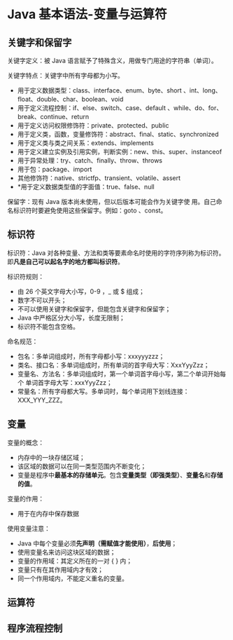 # Java 基本语法-变量与运算符

## 关键字和保留字

关键字定义：被 Java 语言赋予了特殊含义，用做专门用途的字符串（单词）。

关键字特点：关键字中所有字母都为小写。

* 用于定义数据类型：class、interface、enum、byte、short
、int、long、float、double、char、boolean、void
* 用于定义流程控制：if、else、switch、case、default
、while、do、for、break、continue、return
* 用于定义访问权限修饰符：private、protected、public
* 用于定义类，函数，变量修饰符：abstract、final、static、synchronized
* 用于定义类与类之间关系：extends、implements
* 用于定义建立实例及引用实例，判断实例：new、this、super、instanceof
* 用于异常处理：try、catch、finally、throw、throws
* 用于包：package、import
* 其他修饰符：native、strictfp、transient、volatile、assert
* *用于定义数据类型值的字面值：true、false、null

保留字：现有 Java 版本尚未使用，但以后版本可能会作为关键字使
用。自己命名标识符时要避免使用这些保留字。例如：goto 、const。

## 标识符

标识符：Java 对各种变量、方法和类等要素命名时使用的字符序列称为标识符。即**凡是自己可以起名字的地方都叫标识符**。

标识符规则：

* 由 26 个英文字母大小写，0-9 ，_ 或 $ 组成；
* 数字不可以开头；
* 不可以使用关键字和保留字，但能包含关键字和保留字；
* Java 中严格区分大小写，长度无限制；
* 标识符不能包含空格。

命名规范：

* 包名：多单词组成时，所有字母都小写：xxxyyyzzz；
* 类名、接口名：多单词组成时，所有单词的首字母大写：XxxYyyZzz；
* 变量名、方法名：多单词组成时，第一个单词首字母小写，第二个单词开始每个
单词首字母大写：xxxYyyZzz；
* 常量名：所有字母都大写。多单词时，每个单词用下划线连接：XXX_YYY_ZZZ。

## 变量

变量的概念：

* 内存中的一块存储区域；
* 该区域的数据可以在同一类型范围内不断变化；
* 变量是程序中**最基本的存储单元**。包含**变量类型（即强类型）**、**变量名**和**存储的值**。

变量的作用：

* 用于在内存中保存数据

使用变量注意：

* Java 中每个变量必须**先声明（需赋值才能使用）**，**后使用**；
* 使用变量名来访问这块区域的数据；
* 变量的作用域：其定义所在的一对 { } 内；
* 变量只有在其作用域内才有效；
* 同一个作用域内，不能定义重名的变量。

## 运算符

## 程序流程控制
